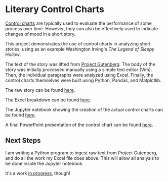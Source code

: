 # Literary Control Charts
[Control charts](https://en.wikipedia.org/wiki/Control_chart) are typically used to evaluate the performance of some process over time.  However, they can also be effectively used to indicate changes of mood in a short story.

This project demonstrates the use of control charts in analyzing short stories, using as an example Washington Irving's _The Legend of Sleepy Hollow_.

The text of the story was lifted from [Project Gutenberg](https://www.gutenberg.org/ebooks/41).  The body of the story was initially processed manually using a simple text editor (Vim).  Then, the individual paragraphs were analyzed using Excel.  Finally, the control charts themselves were built using Python, Pandas, and Matplotlib.

The raw story can be found [here](https://github.com/peterjmartinson/control-charts/blob/dev/pipeline/Texts/SleepyHollow.txt).

The Excel breakdown can be found [here](https://github.com/peterjmartinson/control-charts/blob/dev/pipeline/Spreadsheets/SleepyHollowPData.xlsx).

The Jupyter notebook showing the creation of the actual control charts can be found [here](https://github.com/peterjmartinson/control-charts/blob/dev/pipeline/Notebooks/SleepyHollow_Analysis.ipynb).

A final PowerPoint presentation of the control chart can be found [here](https://github.com/peterjmartinson/control-charts/blob/dev/pipeline/Martinson_ControlCharts.pptx).

## Next Steps
I am writing a Python program to ingest raw text from Project Gutenberg, and do all the work my Excel file does above.  This will allow all analysis to be done inside the Jupyter notebook.

It's a work [in progress](https://github.com/peterjmartinson/control-charts/tree/dev/pipeline/Code), though!
